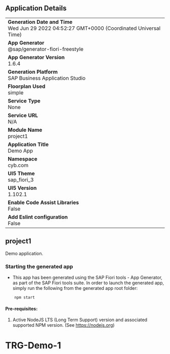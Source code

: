 ## Application Details
|               |
| ------------- |
|**Generation Date and Time**<br>Wed Jun 29 2022 04:52:27 GMT+0000 (Coordinated Universal Time)|
|**App Generator**<br>@sap/generator-fiori-freestyle|
|**App Generator Version**<br>1.6.4|
|**Generation Platform**<br>SAP Business Application Studio|
|**Floorplan Used**<br>simple|
|**Service Type**<br>None|
|**Service URL**<br>N/A
|**Module Name**<br>project1|
|**Application Title**<br>Demo App|
|**Namespace**<br>cyb.com|
|**UI5 Theme**<br>sap_fiori_3|
|**UI5 Version**<br>1.102.1|
|**Enable Code Assist Libraries**<br>False|
|**Add Eslint configuration**<br>False|

## project1

Demo application.

### Starting the generated app

-   This app has been generated using the SAP Fiori tools - App Generator, as part of the SAP Fiori tools suite.  In order to launch the generated app, simply run the following from the generated app root folder:

```
    npm start
```

#### Pre-requisites:

1. Active NodeJS LTS (Long Term Support) version and associated supported NPM version.  (See https://nodejs.org)


# TRG-Demo-1
